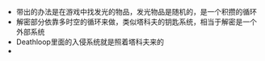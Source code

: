 - 带出的办法是在游戏中找发光的物品，发光物品是随机的，是一个积攒的循环
- 解密部分依靠多时空的循环来做，类似塔科夫的钥匙系统，相当于解密是一个外部系统
- Deathloop里面的入侵系统就是照着塔科夫来的
- 